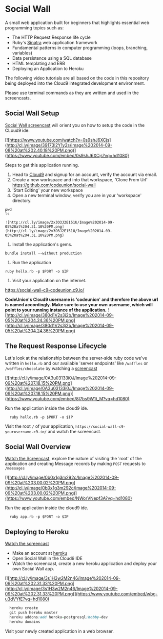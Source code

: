 # Social Wall

A small web application built for beginners that highlights essential web programming topics such as:

- The HTTP Request Response life cycle
- Ruby's [Sinatra][sinatra] web application framework
- Fundamental patterns in computer programming (loops, branching, variables)
- Data persistence using a SQL database
- HTML templating and ERB
- Deploying an Application to Heroku

The following video tutorials are all based on the code in this repository being deployed into the Cloud9 integrated development environment.  

Please use terminal commands as they are written and used in the screencasts.  

## Social Wall Setup

[Social Wall screencast][social wall screencast] will orient you on how to setup the code in the CLoud9 ide.

[![https://www.youtube.com/watch?v=0s9shJ6XCjs](http://cl.ly/image/39173l2Y1y2s/Image%202014-09-08%20at%202.40.18%20PM.png)](https://www.youtube.com/embed/0s9shJ6XCjs?vq=hd1080)

Steps to get this application running.

1. Head to [Cloud9][cloud9] and signup for an account, verify the account via email.
1. Create a new workspace and into that workspace, 'Clone From Url' https://github.com/codeunion/social-wall
1. 'Start Editing' your new workspace
1. Open a new terminal window, verify you are in your 'workspace' directory.
  ```
  pwd
  ls
  ```
    ![http://cl.ly/image/2x3O3J2E151U/Image%202014-09-05%20at%204.31.10%20PM.png](http://cl.ly/image/2x3O3J2E151U/Image%202014-09-05%20at%204.31.10%20PM.png)

1. Install the application's gems.

  ```
  bundle install --without production
  ```
1. Run the application

  ```
  ruby hello.rb -p $PORT -o $IP
  ```
1. Visit your application on the internet.

  https://social-wall-c9-codeunion.c9.io/

  **CodeUnion's Cloud9 username is 'codeunion' and therefore the above url is named accordingly.  Make sure to use your own username, which will point to your running instance of the application.**
    ![http://cl.ly/image/380d1V2s3j2b/Image%202014-09-05%20at%204.24.36%20PM.png](http://cl.ly/image/380d1V2s3j2b/Image%202014-09-05%20at%204.24.36%20PM.png)


## The Request Response Lifecycle

Let's look at the relationship between the server-side ruby code we've written in `hello.rb` and our available 'server endpoints' like `/waffles` or `/waffles/chocolate` by watching a [screencast][http screencast]

[![http://cl.ly/image/0A3u03133i0J/Image%202014-09-09%20at%207.18.15%20PM.png](http://cl.ly/image/0A3u03133i0J/Image%202014-09-09%20at%207.18.15%20PM.png)](https://www.youtube.com/embed/8I7bs9W1t_M?vq=hd1080)

Run the application inside the cloud9 ide.

```shell
  ruby hello.rb -p $PORT -o $IP
```

Visit the root `/` of your application, `https://social-wall-c9-yourusername.c9.io/` and watch the screencast.


## Social Wall Overview

[Watch the Screencast][overview screencast], explore the nature of visiting the 'root' of the application and creating Message records by making `POST` requests to `/messages`

[![http://cl.ly/image/0b0x1g3m292c/Image%202014-09-09%20at%203.00.02%20PM.png](http://cl.ly/image/0b0x1g3m292c/Image%202014-09-09%20at%203.00.02%20PM.png)](https://www.youtube.com/embed/NWorVNepf3A?vq=hd1080)

Run the application inside the cloud9 ide.

```shell
  ruby app.rb -p $PORT -o $IP
```

## Deploying to Heroku

[Watch the screencast][deploy to heroku]

- Make an account at [heroku][heroku]
- Open Social Wall in the Cloud9 IDE
- Watch the screencast, create a new heroku application and deploy your own Social Wall app.


[![http://cl.ly/image/3s1H3w2M2n46/Image%202014-09-09%20at%202.31.33%20PM.png](http://cl.ly/image/3s1H3w2M2n46/Image%202014-09-09%20at%202.31.33%20PM.png)](https://www.youtube.com/embed/wbg-u3dVYfE?vq=hd1080)
```ruby
  heroku create
  git push heroku master
  heroku addons:add heroku-postgresql:hobby-dev
  heroku domains
```

Visit your newly created application in a web browser.


[sinatra]:http://www.sinatrarb.com/
[social wall screencast]:https://www.youtube.com/embed/0s9shJ6XCjs?vq=hd1080
[http screencast]:https://www.youtube.com/embed/8I7bs9W1t_M?vq=hd1080
[heroku]:https://www.heroku.com/
[cloud9]:https://c9.io/
[overview screencast]:https://www.youtube.com/embed/NWorVNepf3A?vq=hd1080
[deploy to heroku]:https://www.youtube.com/embed/wbg-u3dVYfE?vq=hd1080
